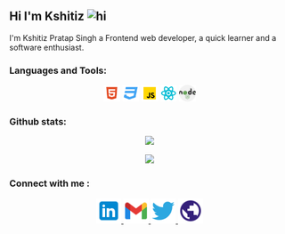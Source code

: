 ## Hi I'm Kshitiz <img src="https://user-images.githubusercontent.com/1303154/88677602-1635ba80-d120-11ea-84d8-d263ba5fc3c0.gif" width="28px" alt="hi">

I'm Kshitiz Pratap Singh a Frontend web developer, a quick learner and a software enthusiast.


### Languages and Tools:

<div align="center">
<img height="30" src="https://raw.githubusercontent.com/Utkarsh-190/Utkarsh-190/main/assets/html.svg">
<img height="30" src="https://raw.githubusercontent.com/Utkarsh-190/Utkarsh-190/main/assets/css.svg">
<img height="30" src="https://raw.githubusercontent.com/Utkarsh-190/Utkarsh-190/main/assets/javascript.svg">
<img height="30" src="https://raw.githubusercontent.com/Utkarsh-190/Utkarsh-190/main/assets/react.svg">
<img height="30" src="https://raw.githubusercontent.com/Utkarsh-190/Utkarsh-190/main/assets/nodejs.png">
</div>


### Github stats:

<p align="center"> <img width="48%" src="https://github-readme-stats.vercel.app/api?username=utkarsh-190&show_icons=true&theme=tokyonight&hide=stars&include_all_commits=true" /> </p>

<p align="center"> <img width="48%" src="https://github-readme-streak-stats.herokuapp.com/?user=utkarsh-190&theme=tokyonight" /> </p>
  

### Connect with me  :

<div align="center">
   <a href="http://www.linkedin.com/in/utkarsh-tyagi-190" ><img src="https://raw.githubusercontent.com/Utkarsh-190/Utkarsh-190/main/assets/linkedin.svg" height="45px" />  </a>
  <a href="mailto:utkarshtyagi62@gmail.com" ><img src="https://raw.githubusercontent.com/Utkarsh-190/Utkarsh-190/main/assets/gmail.svg" alt="Utkarsh Tyagi | Gmail" height="45px" /> </a>
  <a href="https://twitter.com/_utkarsh_tyagi"><img src="https://raw.githubusercontent.com/Utkarsh-190/Utkarsh-190/main/assets/twitter.svg" alt="Utkarsh Tyagi | Twitter" height="45px" /> </a>
  <a href="https://utkarsh-190.github.io/VScode-portfolio/" > <img src="https://raw.githubusercontent.com/Utkarsh-190/Utkarsh-190/main/assets/globe.png" alt="Utkarsh Tyagi | Website" height="45px"/> </a>
</div>
